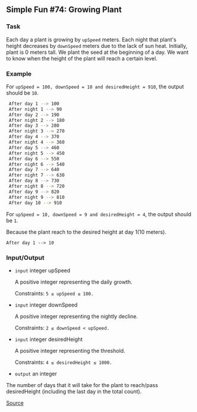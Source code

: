 ## Simple Fun #74: Growing Plant

### Task

Each day a plant is growing by `upSpeed` meters. Each night that plant's height decreases by `downSpeed` meters due to the lack of sun heat. Initially, plant is 0 meters tall. We plant the seed at the beginning of a day. We want to know when the height of the plant will reach a certain level.

### Example

For `upSpeed = 100, downSpeed = 10 and desiredHeight = 910`, the output should be `10`.

```bash
 After day 1 --> 100
 After night 1 --> 90
 After day 2 --> 190
 After night 2 --> 180
 After day 3 --> 280
 After night 3 --> 270
 After day 4 --> 370
 After night 4 --> 360
 After day 5 --> 460
 After night 5 --> 450
 After day 6 --> 550
 After night 6 --> 540
 After day 7 --> 640
 After night 7 --> 630
 After day 8 --> 730
 After night 8 --> 720
 After day 9 --> 820
 After night 9 --> 810
 After day 10 --> 910 
 ```
 
For `upSpeed = 10, downSpeed = 9 and desiredHeight = 4`, the output should be `1`.

Because the plant reach to the desired height at day 1(10 meters).

`After day 1 --> 10`

### Input/Output

-   `input` integer upSpeed

    A positive integer representing the daily growth.

    Constraints: `5 ≤ upSpeed ≤ 100.`

-   `input` integer downSpeed

    A positive integer representing the nightly decline.

    Constraints: `2 ≤ downSpeed < upSpeed.`

-   `input` integer desiredHeight

    A positive integer representing the threshold.

    Constraints: `4 ≤ desiredHeight ≤ 1000.`

-   `output` an integer

The number of days that it will take for the plant to reach/pass desiredHeight (including the last day in the total count).

[Source](https://www.codewars.com/kata/58941fec8afa3618c9000184/train/python)
